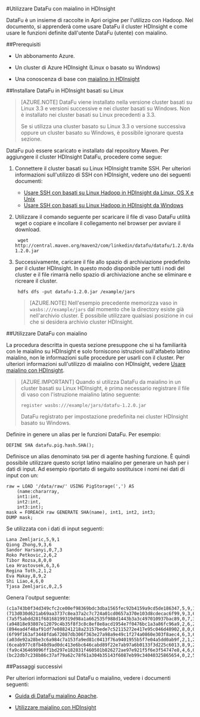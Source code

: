 <properties
pageTitle="Utilizzare DataFu con maialino in HDInsight"
description="DataFu è un insieme di raccolte per l'utilizzo con Hadoop. Informazioni su come utilizzare con maialino DataFu il cluster HDInsight."
services="hdinsight"
documentationCenter=""
authors="Blackmist"
manager="jhubbard"
editor="cgronlun"/>

<tags
ms.service="hdinsight"
ms.devlang="na"
ms.topic="article"
ms.tgt_pltfrm="na"
ms.workload="big-data"
ms.date="08/23/2016"
ms.author="larryfr"/>

#<a name="use-datafu-with-pig-on-hdinsight"></a>Utilizzare DataFu con maialino in HDInsight

DataFu è un insieme di raccolte in Apri origine per l'utilizzo con Hadoop. Nel documento, si apprenderà come usare DataFu il cluster HDInsight e come usare le funzioni definite dall'utente DataFu (utente) con maialino.

##<a name="prerequisites"></a>Prerequisiti

* Un abbonamento Azure.

* Un cluster di Azure HDInsight (Linux o basato su Windows)

* Una conoscenza di base con [maialino in HDInsight](hdinsight-use-pig.md)

##<a name="install-datafu-on-linux-based-hdinsight"></a>Installare DataFu in HDInsight basati su Linux

> [AZURE.NOTE] DataFu viene installato nella versione cluster basati su Linux 3.3 e versioni successive e nei cluster basati su Windows. Non è installato nei cluster basati su Linux precedenti a 3.3.
>
> Se si utilizza una cluster basato su Linux 3.3 o versione successiva oppure un cluster basato su Windows, è possibile ignorare questa sezione.

DataFu può essere scaricato e installato dal repository Maven. Per aggiungere il cluster HDInsight DataFu, procedere come segue:

1. Connettere il cluster basati su Linux HDInsight tramite SSH. Per ulteriori informazioni sull'utilizzo di SSH con HDInsight, vedere uno dei seguenti documenti:

    * [Usare SSH con basati su Linux Hadoop in HDInsight da Linux, OS X e Unix](hdinsight-hadoop-linux-use-ssh-unix.md)
    * [Usare SSH con basati su Linux Hadoop in HDInsight da Windows](hdinsight-hadoop-linux-use-ssh-unix.md)
    
2. Utilizzare il comando seguente per scaricare il file di vaso DataFu utilità wget o copiare e incollare il collegamento nel browser per avviare il download.

        wget http://central.maven.org/maven2/com/linkedin/datafu/datafu/1.2.0/datafu-1.2.0.jar

3. Successivamente, caricare il file allo spazio di archiviazione predefinito per il cluster HDInsight. In questo modo disponibile per tutti i nodi del cluster e il file rimarrà nello spazio di archiviazione anche se eliminare e ricreare il cluster.

        hdfs dfs -put datafu-1.2.0.jar /example/jars
    
    > [AZURE.NOTE] Nell'esempio precedente memorizza vaso in `wasbs:///example/jars` dal momento che la directory esiste già nell'archivio cluster. È possibile utilizzare qualsiasi posizione in cui che si desidera archivio cluster HDInsight.

##<a name="use-datafu-with-pig"></a>Utilizzare DataFu con maialino

La procedura descritta in questa sezione presuppone che si ha familiarità con le maialino su HDInsight e solo forniscono istruzioni sull'alfabeto latino maialino, non le informazioni sulle procedure per usarli con il cluster. Per ulteriori informazioni sull'utilizzo di maialino con HDInsight, vedere [Usare maialino con HDInsight](hdinsight-use-pig.md).

> [AZURE.IMPORTANT] Quando si utilizza DataFu da maialino in un cluster basati su Linux HDInsight, è prima necessario registrare il file di vaso con l'istruzione maialino latino seguente:
>
> ```register wasbs:///example/jars/datafu-1.2.0.jar```
>
> DataFu registrato per impostazione predefinita nei cluster HDInsight basato su Windows.

Definire in genere un alias per le funzioni DataFu. Per esempio:

    DEFINE SHA datafu.pig.hash.SHA();
    
Definisce un alias denominato `SHA` per di agente hashing funzione. È quindi possibile utilizzare questo script latino maialino per generare un hash per i dati di input. Ad esempio riportato di seguito sostituisce i nomi nei dati di input con un:

    raw = LOAD '/data/raw/' USING PigStorage(',') AS  
        (name:chararray, 
        int1:int, 
        int2:int,
        int3:int); 
    mask = FOREACH raw GENERATE SHA(name), int1, int2, int3; 
    DUMP mask;

Se utilizzata con i dati di input seguenti:

    Lana Zemljaric,5,9,1
    Qiong Zhong,9,3,6
    Sandor Harsanyi,0,7,3
    Roko Petkovic,2,6,2
    Tibor Rozsa,8,0,0
    Lea Hrastovsek,6,3,6
    Regina Toth,2,1,2
    Eva Makay,8,9,2
    Shi Liao,4,6,0
    Tjasa Zemljaric,0,2,5
    
Genera l'output seguente:

    (c1a743b0f34d349cfc2ce00ef98369bdc3dba1565fec92b4159a9cd5de186347,5,9,1)
    (713d030d621ab69aa3737c8ea37a2c7c724a01cd0657a370e103d8cdecac6f99,9,3,6)
    (7a5f5abdd281f68168199319d98a1a662535f988d1443b3a3c497010937bac89,0,7,3)
    (a94818e93807e12079c4b35f8f3c8c8ef8e8acd1954e7f0476bc1a3a86fc96a9,2,6,2)
    (894ead4f48af91df7e088241218a23157bede7c52115272e417e95c046d48902,8,0,0)
    (6f99f163af3448fda672087db306f363e27a98a9e49c1f274a0860e303f8aec4,6,3,6)
    (a03de92a28be3c6a984c7a153fa9ed81c0413f76a9401955b5f7e04a5dd0ab9f,2,1,2)
    (6ceab977c8fb48d9ad0dc413e6bc646cabd89f22e7ab97a6b0133f3d225c6013,8,9,2)
    (fa9c436469096ff1bd297e182831f460501b826272ae97e921f5f6e3f54747e8,4,6,0)
    (bc22db7c238b86c37af79a62c78f61a304b35143f6087eb99c34040325865654,0,2,5)

##<a name="next-steps"></a>Passaggi successivi

Per ulteriori informazioni sul DataFu o maialino, vedere i documenti seguenti:

* [Guida di DataFu maialino Apache](http://datafu.incubator.apache.org/docs/datafu/guide.html).

* [Utilizzare maialino con HDInsight](hdinsight-use-pig.md)
